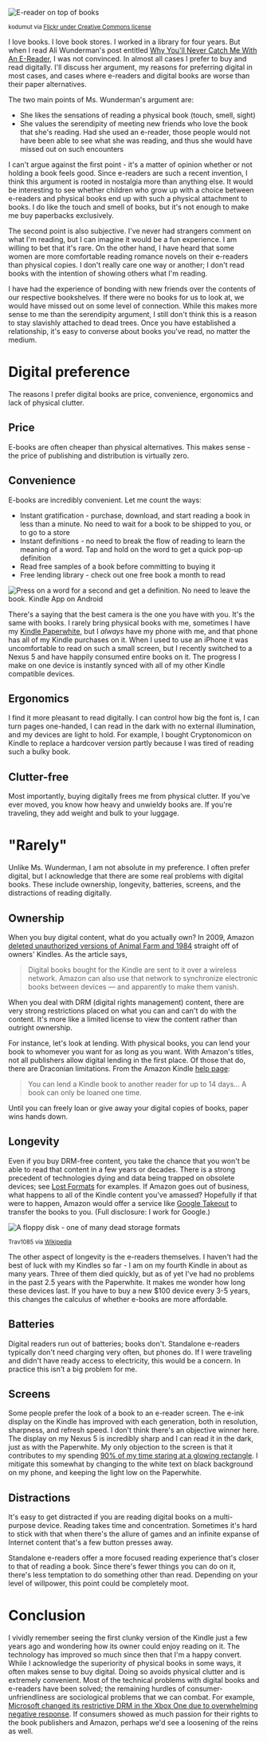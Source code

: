 <!-- Title: Why You'll (Rarely) Catch Me With a Printed Book-->

![E-reader on top of books][E-reader photo]

<small>kodumut via [Flickr under Creative Commons license](http://www.flickr.com/photos/kodomut/6736940485/sizes/m/)</small>

I love books. I love book stores. I worked in a library for four years. But when I read Ali Wunderman's post entitled [Why You'll Never Catch Me With An E-Reader][], I was not convinced. In almost all cases I prefer to buy and read digitally. I'll discuss her argument, my reasons for preferring digital in most cases, and cases where e-readers and digital books are worse than their paper alternatives.

The two main points of Ms. Wunderman's argument are:

* She likes the sensations of reading a physical book (touch, smell, sight)
* She values the serendipity of meeting new friends who love the book that she's reading. Had she used an e-reader, those people would not have been able to see what she was reading, and thus she would have missed out on such encounters

I can't argue against the first point - it's a matter of opinion whether or not holding a book feels good. Since e-readers are such a recent invention, I think this argument is rooted in nostalgia more than anything else. It would be interesting to see whether children who grow up with a choice between e-readers and physical books end up with such a physical attachment to books. I do like the touch and smell of books, but it's not enough to make me buy paperbacks exclusively.

The second point is also subjective. I've never had strangers comment on what I'm reading, but I can imagine it would be a fun experience. I am willing to bet that it's rare. On the other hand, I have heard that some women are more comfortable reading romance novels on their e-readers than physical copies. I don't really care one way or another; I don't read books with the intention of showing others what I'm reading.

I have had the experience of bonding with new friends over the contents of our respective bookshelves. If there were no books for us to look at, we would have missed out on some level of connection. While this makes more sense to me than the serendipity argument, I still don't think this is a reason to stay slavishly attached to dead trees. Once you have established a relationship, it's easy to converse about books you've read, no matter the medium.

# Digital preference
The reasons I prefer digital books are price, convenience, ergonomics and lack of physical clutter.

## Price
E-books are often cheaper than physical alternatives. This makes sense - the price of publishing and distribution is virtually zero. 

## Convenience
E-books are incredibly convenient. Let me count the ways:

* Instant gratification - purchase, download, and start reading a book in less than a minute. No need to wait for a book to be shipped to you, or to go to a store
* Instant definitions - no need to break the flow of reading to learn the meaning of a word. Tap and hold on the word to get a quick pop-up definition
* Read free samples of a book before committing to buying it
* Free lending library - check out one free book a month to read

![Press on a word for a second and get a definition. No need to leave the book. Kindle App on Android][Highlight Example]

There's a saying that the best camera is the one you have with you. It's the same with books. I rarely bring physical books with me, sometimes I have my [Kindle Paperwhite][Paperwhite review], but I *always* have my phone with me, and that phone has all of my Kindle purchases on it. When I used to use an iPhone it was uncomfortable to read on such a small screen, but I recently switched to a Nexus 5 and have happily consumed entire books on it. The progress I make on one device is instantly synced with all of my other Kindle compatible devices.

## Ergonomics
I find it more pleasant to read digitally. I can control how big the font is, I can turn pages one-handed, I can read in the dark with no external illumination, and my devices are light to hold. For example, I bought Cryptonomicon on Kindle to replace a hardcover version partly because I was tired of reading such a bulky book.

## Clutter-free
Most importantly, buying digitally frees me from physical clutter. If you've ever moved, you know how heavy and unwieldy books are. If you're traveling, they add weight and bulk to your luggage. 

# "Rarely"
Unlike Ms. Wunderman, I am not absolute in my preference. I often prefer digital, but I acknowledge that there are some real problems with digital books. These include ownership, longevity, batteries, screens, and the distractions of reading digitally.

## Ownership
When you buy digital content, what do you actually own? In 2009, Amazon [deleted unauthorized versions of Animal Farm and 1984][1984 Removal] straight off of owners' Kindles. As the article says,

> Digital books bought for the Kindle are sent to it over a wireless network. Amazon can also use that network to synchronize electronic books between devices — and apparently to make them vanish.

When you deal with DRM (digital rights management) content, there are very strong restrictions placed on what you can and can't do with the content. It's more like a limited license to view the content rather than outright ownership. 

For instance, let's look at lending. With physical books, you can lend your book to whomever you want for as long as you want. With Amazon's titles, not all publishers allow digital lending in the first place. Of those that do, there are Draconian limitations. From the Amazon Kindle [help page](http://www.amazon.com/gp/help/customer/display.html?nodeId=200549320):

> You can lend a Kindle book to another reader for up to 14 days... A book can only be loaned one time.

Until you can freely loan or give away your digital copies of books, paper wins hands down.

## Longevity
Even if you buy DRM-free content, you take the chance that you won't be able to read that content in a few years or decades. There is a strong precedent of technologies dying and data being trapped on obsolete devices; see [Lost Formats][] for examples. If Amazon goes out of business, what happens to all of the Kindle content you've amassed? Hopefully if that were to happen, Amazon would offer a service like [Google Takeout][] to transfer the books to you. (Full disclosure: I work for Google.)

![A floppy disk - one of many dead storage formats][Floppy disk]

<small>Trav1085 via [Wikipedia](http://commons.wikimedia.org/wiki/File:Floppy_disk_300_dpi.jpg)</small>

The other aspect of longevity is the e-readers themselves. I haven't had the best of luck with my Kindles so far - I am on my fourth Kindle in about as many years. Three of them died quickly, but as of yet I've had no problems in the past 2.5 years with the Paperwhite. It makes me wonder how long these devices last. If you have to buy a new $100 device every 3-5 years, this changes the calculus of whether e-books are more affordable.

## Batteries
Digital readers run out of batteries; books don't. Standalone e-readers typically don't need charging very often, but phones do. If I were traveling and didn't have ready access to electricity, this would be a concern. In practice this isn't a big problem for me.

## Screens
Some people prefer the look of a book to an e-reader screen. The e-ink display on the Kindle has improved with each generation, both in resolution, sharpness, and refresh speed. I don't think there's an objective winner here. The display on my Nexus 5 is incredibly sharp and I can read it in the dark, just as with the Paperwhite. My only objection to the screen is that it contributes to my spending [90% of my time staring at a glowing rectangle][Onion]. I mitigate this somewhat by changing to the white text on black background on my phone, and keeping the light low on the Paperwhite.

## Distractions
It's easy to get distracted if you are reading digital books on a multi-purpose device. Reading takes time and concentration. Sometimes it's hard to stick with that when there's the allure of games and an infinite expanse of Internet content that's a few button presses away.

Standalone e-readers offer a more focused reading experience that's closer to that of reading a book. Since there's fewer things you can do on it, there's less temptation to do something other than read. Depending on your level of willpower, this point could be completely moot.

# Conclusion
I vividly remember seeing the first clunky version of the Kindle just a few years ago and wondering how its owner could enjoy reading on it. The technology has improved so much since then that I'm a happy convert. While I acknowledge the superiority of physical books in some ways, it often makes sense to buy digital. Doing so avoids physical clutter and is extremely convenient. Most of the technical problems with digital books and e-readers have been solved; the remaining hurdles of consumer-unfriendliness are sociological problems that we can combat. For example, [Microsoft changed its restrictive DRM in the Xbox One due to overwhelming negative response][Microsoft DRM]. If consumers showed as much passion for their rights to the book publishers and Amazon, perhaps we'd see a loosening of the reins as well.

[Why You'll Never Catch Me With an E-Reader]:http://dotcomplicated.co/content/2014/01/youll-never-catch-e-reader/
[E-reader photo]:http://farm8.staticflickr.com/7168/6736940485_f949fdc8bd.jpg

[Paperwhite review]:http://developmentality.wordpress.com/2012/11/06/kindle-paperwhite-touching-is-good/
[A Theory of Fun for Game Design]:http://www.amazon.com/s/ref=nb_sb_noss_1?url=search-alias%3Daps&field-keywords=a+theory+of+fun+for+game+design
[Game Theory: A Very Short Introduction]:http://www.amazon.com/Game-Theory-Short-Introduction-Introductions-ebook/dp/B000SHOV78/ref=sr_1_1?ie=UTF8&qid=1390365476&sr=8-1&keywords=game+theory+a+very+short+introduction
[Why We Buy]:http://www.amazon.com/Why-We-Buy-Science-Shopping/dp/0684849135/ref=tmm_hrd_swatch_0?_encoding=UTF8&sr=&qid=
[Steal Like An Artist]:http://www.amazon.com/Steal-Like-Artist-Things-Creative-ebook/dp/B0074QGGK6/ref=sr_1_1?s=books&ie=UTF8&qid=1390366387&sr=1-1&keywords=steal+like+an+artist
[1984 Removal]:http://www.nytimes.com/2009/07/18/technology/companies/18amazon.html?_r=0
[Lost Formats]:http://www.experimentaljetset.nl/archive/lostformats
[Google Takeout]:https://www.google.com/settings/takeout
[Onion]:http://www.theonion.com/articles/report-90-of-waking-hours-spent-staring-at-glowing,2747/
[Microsoft DRM]:http://www.engadget.com/2013/06/19/xbox-one-drm-used-games-reversal/
[Highlight example]:http://developmentality.files.wordpress.com/2014/01/wpid-screenshot_2014-01-21-23-30-34.png?w=300
[Floppy disk]:http://upload.wikimedia.org/wikipedia/commons/thumb/7/7e/Floppy_disk_300_dpi.jpg/229px-Floppy_disk_300_dpi.jpg